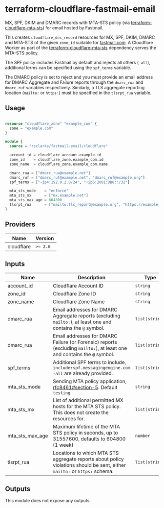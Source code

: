 # terraform-cloudflare-fastmail-email

MX, SPF, DKIM and DMARC records with MTA-STS policy (via [terraform-cloudflare-mta-sts](https://github.com/rsclarke/terraform-cloudflare-mta-sts)) for email hosted by Fastmail.

This creates `cloudflare_dns_record` resources for MX, SPF, DKIM, DMARC and MTA-STS of the given `zone_id` suitable for [fastmail.com](https://fastmail.com).  A Cloudflare Worker as part of the [terraform-cloudflare-mta-sts](https://github.com/rsclarke/terraform-cloudflare-mta-sts) dependency serves the MTA-STS policy.

The SPF policy includes Fastmail by default and rejects all others (`-all`), additional terms can be specified using the `spf_terms` variable.

The DMARC policy is set to reject and you must provide an email address for DMARC Aggregate and Failure reports through the `dmarc_rua` and `dmarc_ruf` variables respectively.  Similarly, a TLS aggregate reporting location (`mailto:` or `https:`) must be specified in the `tlsrpt_rua` variable.

## Usage

```terraform

resource "cloudflare_zone" "example_com" {
  zone = "example.com"
}

module {
  source = "rsclarke/fastmail-email/cloudflare"

  account_id = cloudflare_account.example.id
  zone_id    = cloudflare_zone.example_com.id
  zone_name  = cloudflare_zone.example_com.name

  dmarc_rua = ["dmarc_rua@example.net"]
  dmarc_ruf = ["dmarc_ruf@example.net", "dmarc_ruf@example.org"]
  spf_terms = ["-ip4:192.0.2.0/24", "+ip6:2001:DB8::/32"]

  mta_sts_mode    = "enforce"
  mta_sts_mx      = ["mx.example.net"]
  mta_sts_max_age = 604800
  tlsrpt_rua      = ["mailto:tls_report@example.org", "https://example.org/mta-sts/report"]
}
```

## Providers

| Name | Version |
|------|---------|
| cloudflare | `>= 2.0` |

## Inputs

| Name | Description | Type | Required |
|------|-------------|------|:--------:|
| account_id | Cloudflare Account ID | `string` | yes |
| zone_id | Cloudflare Zone ID | `string` | yes |
| zone_name | Cloudflare Zone Name | `string` | yes |
| dmarc_rua | Email addresses for DMARC Aggregate reports (excluding `mailto:`), at least one and contains the `@` symbol. | `list(string)` | yes |
| dmarc_rua | Email addresses for DMARC Failure (or Forensic) reports (excluding `mailto:`), at least one and contains the `@` symbol. | `list(string)` | yes |
| spf_terms | Additional SPF terms to include, `include:spf.messagingengine.com -all` are already provided. | `list(string)` | no |
| mta_sts_mode | Sending MTA policy application, [rfc8461#section-5](https://tools.ietf.org/html/rfc8461#section-5).  Default `testing` | `string` | no |
| mta_sts_mx | List of additional permitted MX hosts for the MTA STS policy. This does not create the resources for. | `list(string)` | no |
| mta_sts_max_age | Maximum lifetime of the MTA STS policy in seconds, up to 31557600, defaults to 604800 (1 week) | `number` | no |
| tlsrpt_rua | Locations to which MTA STS aggregate reports about policy violations should be sent, either `mailto:` or `https:` schema. | `list(string)` | yes |

## Outputs

This module does not expose any outputs.
